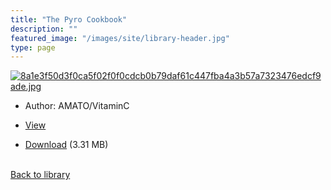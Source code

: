 ```yaml
---
title: "The Pyro Cookbook"
description: ""
featured_image: "/images/site/library-header.jpg"
type: page
---
```


<a href="https://drive.google.com/file/d/1YvkKz2ZP4xJxMpRJmcsyRp0QZOxs8Bf4/view" target="_blank">![8a1e3f50d3f0ca5f02f0f0cdcb0b79daf61c447fba4a3b57a7323476edcf9ade.jpg](/images/library/8a1e3f50d3f0ca5f02f0f0cdcb0b79daf61c447fba4a3b57a7323476edcf9ade.jpg)</a>
* Author: AMATO/VitaminC
* <a href="https://drive.google.com/file/d/1YvkKz2ZP4xJxMpRJmcsyRp0QZOxs8Bf4/view" target="_blank">View</a>

* [Download](https://drive.google.com/uc?export=download&id=1YvkKz2ZP4xJxMpRJmcsyRp0QZOxs8Bf4) (3.31 MB)

<br />[Back to library](/library/)
